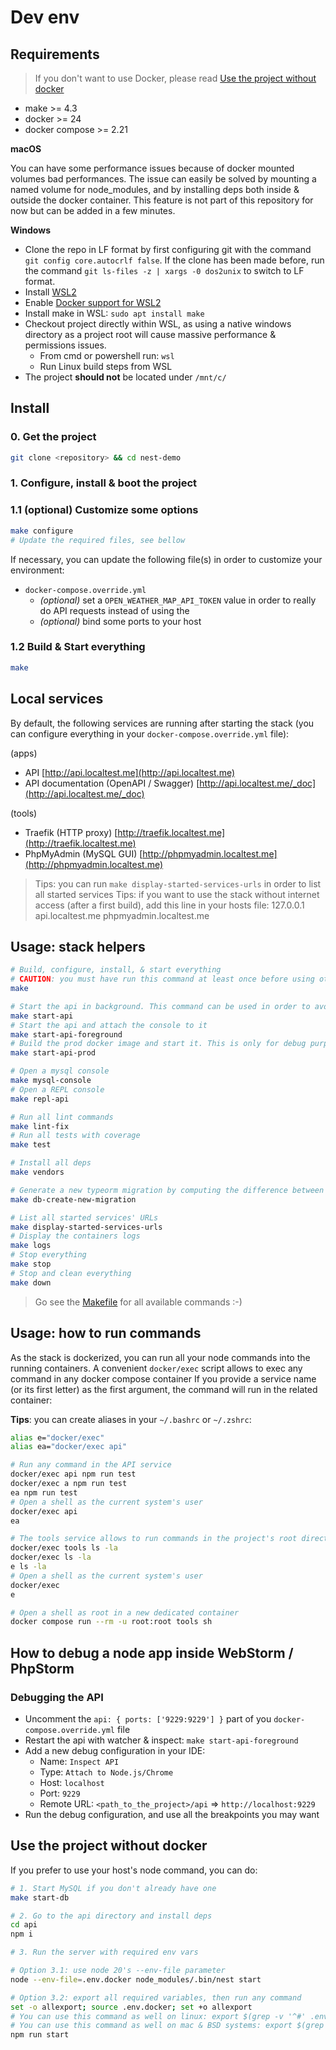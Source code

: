 # Dev env

## Requirements

> If you don't want to use Docker, please read [Use the project without docker](#Use-the-project-without-docker)

- make >= 4.3
- docker >= 24
- docker compose >= 2.21

**macOS**

You can have some performance issues because of docker mounted volumes bad performances.
The issue can easily be solved by mounting a named volume for node_modules, and by installing deps both inside & outside the docker container.
This feature is not part of this repository for now but can be added in a few minutes.

**Windows**

- Clone the repo in LF format by first configuring git with the command `git config core.autocrlf false`.
  If the clone has been made before, run the command `git ls-files -z | xargs -0 dos2unix` to switch to LF format.
- Install [WSL2](https://docs.microsoft.com/en-us/windows/wsl/wsl2-install)
- Enable [Docker support for WSL2](https://docs.docker.com/docker-for-windows/wsl-tech-preview/)
- Install make in WSL: `sudo apt install make`
- Checkout project directly within WSL, as using a native windows directory as a project root will cause massive performance & permissions issues.
    - From cmd or powershell run: `wsl`
    - Run Linux build steps from WSL
- The project **should not** be located under `/mnt/c/`

## Install

### 0. Get the project

```bash
git clone <repository> && cd nest-demo
```

### 1. Configure, install & boot the project

### 1.1 (optional) Customize some options

```bash
make configure
# Update the required files, see bellow
```

If necessary, you can update the following file(s) in order to customize your environment:

- `docker-compose.override.yml`
    - _(optional)_ set a `OPEN_WEATHER_MAP_API_TOKEN` value in order to really do API requests instead of using the
    - _(optional)_ bind some ports to your host

### 1.2 Build & Start everything

```bash
make
```

## Local services

By default, the following services are running after starting the stack (you can configure everything in your `docker-compose.override.yml` file):

(apps)
- API [http://api.localtest.me](http://api.localtest.me)
- API documentation (OpenAPI / Swagger) [http://api.localtest.me/_doc](http://api.localtest.me/_doc)

(tools)
- Traefik (HTTP proxy) [http://traefik.localtest.me](http://traefik.localtest.me)
- PhpMyAdmin (MySQL GUI) [http://phpmyadmin.localtest.me](http://phpmyadmin.localtest.me)

> Tips: you can run `make display-started-services-urls` in order to list all started services
> Tips: if you want to use the stack without internet access (after a first build), add this line in your hosts file: 127.0.0.1 api.localtest.me phpmyadmin.localtest.me

## Usage: stack helpers

```bash
# Build, configure, install, & start everything
# CAUTION: you must have run this command at least once before using other commands
make

# Start the api in background. This command can be used in order to avoid building & installing everything after a first `make`
make start-api
# Start the api and attach the console to it
make start-api-foreground
# Build the prod docker image and start it. This is only for debug purpose
make start-api-prod

# Open a mysql console
make mysql-console
# Open a REPL console
make repl-api

# Run all lint commands
make lint-fix
# Run all tests with coverage
make test

# Install all deps
make vendors

# Generate a new typeorm migration by computing the difference between entities and the current DB
make db-create-new-migration

# List all started services' URLs
make display-started-services-urls
# Display the containers logs
make logs
# Stop everything
make stop
# Stop and clean everything
make down
```

> Go see the [Makefile](Makefile) for all available commands :-)

## Usage: how to run commands

As the stack is dockerized, you can run all your node commands into the running containers.
A convenient `docker/exec` script allows to exec any command in any docker compose container
If you provide a service name (or its first letter) as the first argument, the command will run in the related container:

**Tips**: you can create aliases in your `~/.bashrc` or `~/.zshrc`:

```bash
alias e="docker/exec"
alias ea="docker/exec api"
```

```bash
# Run any command in the API service
docker/exec api npm run test
docker/exec a npm run test
ea npm run test
# Open a shell as the current system's user
docker/exec api
ea

# The tools service allows to run commands in the project's root directory, it's the default option if no service name is provided
docker/exec tools ls -la
docker/exec ls -la
e ls -la
# Open a shell as the current system's user
docker/exec
e

# Open a shell as root in a new dedicated container
docker compose run --rm -u root:root tools sh
```

## How to debug a node app inside WebStorm / PhpStorm

### Debugging the API

- Uncomment the `api: { ports: ['9229:9229'] }` part of you `docker-compose.override.yml` file
- Restart the api with watcher & inspect: `make start-api-foreground`
- Add a new debug configuration in your IDE:
    - Name: `Inspect API`
    - Type: `Attach to Node.js/Chrome`
    - Host: `localhost`
    - Port: `9229`
    - Remote URL: `<path_to_the_project>/api` => `http://localhost:9229`
- Run the debug configuration, and use all the breakpoints you may want

## Use the project without docker

If you prefer to use your host's node command, you can do:

```bash
# 1. Start MySQL if you don't already have one
make start-db

# 2. Go to the api directory and install deps
cd api
npm i

# 3. Run the server with required env vars

# Option 3.1: use node 20's --env-file parameter
node --env-file=.env.docker node_modules/.bin/nest start

# Option 3.2: export all required variables, then run any command
set -o allexport; source .env.docker; set +o allexport
# You can use this command as well on linux: export $(grep -v '^#' .env.docker | xargs -d '\n')
# You can use this command as well on mac & BSD systems: export $(grep -v '^#' .env.docker | xargs -0)
npm run start
```
